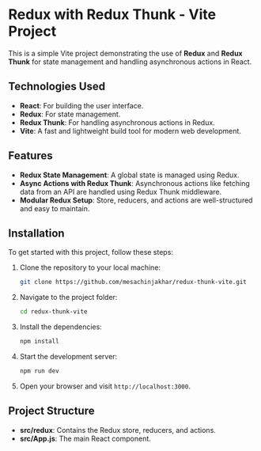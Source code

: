 # Redux with Redux Thunk - Vite Project

This is a simple Vite project demonstrating the use of **Redux** and **Redux Thunk** for state management and handling asynchronous actions in React.

## Technologies Used

- **React**: For building the user interface.
- **Redux**: For state management.
- **Redux Thunk**: For handling asynchronous actions in Redux.
- **Vite**: A fast and lightweight build tool for modern web development.

## Features

- **Redux State Management**: A global state is managed using Redux.
- **Async Actions with Redux Thunk**: Asynchronous actions like fetching data from an API are handled using Redux Thunk middleware.
- **Modular Redux Setup**: Store, reducers, and actions are well-structured and easy to maintain.

## Installation

To get started with this project, follow these steps:

1. Clone the repository to your local machine:

   ```bash
   git clone https://github.com/mesachinjakhar/redux-thunk-vite.git
   ```

2. Navigate to the project folder:

   ```bash
   cd redux-thunk-vite
   ```

3. Install the dependencies:

   ```bash
   npm install
   ```

4. Start the development server:

   ```bash
   npm run dev
   ```

5. Open your browser and visit `http://localhost:3000`.

## Project Structure

- **src/redux**: Contains the Redux store, reducers, and actions.
- **src/App.js**: The main React component.
